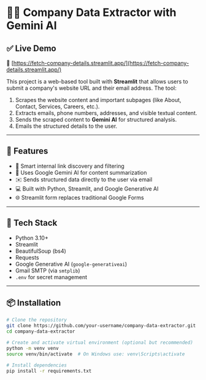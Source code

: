 # 🕵️‍♂️ Company Data Extractor with Gemini AI

## ✅ Live Demo

🔗 [https://fetch-company-details.streamlit.app/](https://fetch-company-details.streamlit.app/)

This project is a web-based tool built with **Streamlit** that allows users to submit a company's website URL and their email address. The tool:

1. Scrapes the website content and important subpages (like About, Contact, Services, Careers, etc.).
2. Extracts emails, phone numbers, addresses, and visible textual content.
3. Sends the scraped content to **Gemini AI** for structured analysis.
4. Emails the structured details to the user.

---

## 🚀 Features

- 🔗 Smart internal link discovery and filtering
- 🧠 Uses Google Gemini AI for content summarization
- ✉️ Sends structured data directly to the user via email
- 💻 Built with Python, Streamlit, and Google Generative AI
- 🌐 Streamlit form replaces traditional Google Forms

---

## 🧰 Tech Stack

- Python 3.10+
- Streamlit
- BeautifulSoup (bs4)
- Requests
- Google Generative AI (`google-generativeai`)
- Gmail SMTP (via `smtplib`)
- `.env` for secret management

---

## 📦 Installation

```bash
# Clone the repository
git clone https://github.com/your-username/company-data-extractor.git
cd company-data-extractor

# Create and activate virtual environment (optional but recommended)
python -m venv venv
source venv/bin/activate  # On Windows use: venv\Scripts\activate

# Install dependencies
pip install -r requirements.txt
